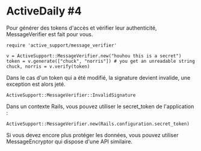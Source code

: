# ActiveDaily #4

Pour générer des tokens d'accès et vérifier leur authenticité, MessageVerifier
est fait pour vous.

    require 'active_support/message_verifier'

    v = ActiveSupport::MessageVerifier.new("houhou this is a secret")
    token = v.generate(["chuck", "norris"]) # you get an unreadable string
    chuck, norris = v.verify(token)

Dans le cas d'un token qui a été modifié, la signature devient invalide, une exception est alors jeté.

    ActiveSupport::MessageVerifier::InvalidSignature

Dans un contexte Rails, vous pouvez utiliser le secret_token de l'application :

    ActiveSupport::MessageVerifier.new(Rails.configuration.secret_token)

Si vous devez encore plus protéger les données, vous pouvez utiliser MessageEncryptor qui dispose d'une API similaire.
